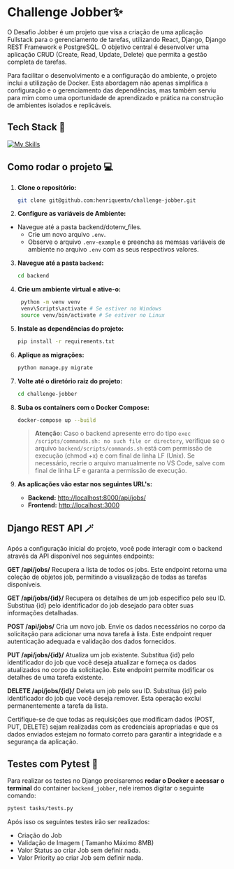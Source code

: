 <!--- # "Can be a image or a gift from the project pages" -->

# Challenge Jobber✨

O Desafio Jobber é um projeto que visa a criação de uma aplicação Fullstack para o gerenciamento de tarefas, utilizando React, Django, Django REST Framework e PostgreSQL. O objetivo central é desenvolver uma aplicação CRUD (Create, Read, Update, Delete) que permita a gestão completa de tarefas.

Para facilitar o desenvolvimento e a configuração do ambiente, o projeto inclui a utilização de Docker. Esta abordagem não apenas simplifica a configuração e o gerenciamento das dependências, mas também serviu para mim como uma oportunidade de aprendizado e prática na construção de ambientes isolados e replicáveis.

## Tech Stack 🐋

<!--- # "Verify icons availability here https://github.com/tandpfun/skill-icons" -->

[![My Skills](https://skillicons.dev/icons?i=ts,nextjs,docker,postgres,react,tailwind)](https://skillicons.dev)

## Como rodar o projeto 💻

1. **Clone o repositório:**

   ```bash
   git clone git@github.com:henriquemtn/challenge-jobber.git
   ```

2. **Configure as variáveis de Ambiente:**

- Navegue até a pasta backend/dotenv_files.
  - Crie um novo arquivo ```.env```.
  - Observe o arquivo ```.env-example``` e preencha as memsas variáveis de ambiente no arquivo ```.env``` com as seus respectivos valores. 

3. **Navegue até a pasta `backend`:**

   ```bash
   cd backend
   ```

4. **Crie um ambiente virtual e ative-o:**

   ```bash
    python -m venv venv
    venv\Scripts\activate # Se estiver no Windows
    source venv/bin/activate # Se estiver no Linux
   ```

5. **Instale as dependências do projeto:**

   ```bash
   pip install -r requirements.txt
   ```
6. **Aplique as migrações:**

   ```bash
   python manage.py migrate
   ```


7. **Volte até o diretório raiz do projeto:**

    ```bash
    cd challenge-jobber
    ```


8. **Suba os containers com o Docker Compose:**

   ```bash
   docker-compose up --build
   ```

   > **Atenção:**
   > Caso o backend apresente erro do tipo `exec /scripts/commands.sh: no such file or directory`,
   > verifique se o arquivo `backend/scripts/commands.sh` está com permissão de execução (chmod +x) e com final de linha LF (Unix). Se necessário, recrie o arquivo manualmente no VS Code, salve com final de linha LF e garanta a permissão de execução.

9. **As aplicações vão estar nos seguintes URL's:**

   - **Backend:** [http://localhost:8000/api/jobs/](http://localhost:8000/api/jobs/)
   - **Frontend:** [http://localhost:3000](http://localhost:3000)



## Django REST API 🪄
Após a configuração inicial do projeto, você pode interagir com o backend através da API disponível nos seguintes endpoints:

**GET /api/jobs/**
Recupera a lista de todos os jobs. Este endpoint retorna uma coleção de objetos job, permitindo a visualização de todas as tarefas disponíveis.

**GET /api/jobs/{id}/**
Recupera os detalhes de um job específico pelo seu ID. Substitua {id} pelo identificador do job desejado para obter suas informações detalhadas.

**POST /api/jobs/**
Cria um novo job. Envie os dados necessários no corpo da solicitação para adicionar uma nova tarefa à lista. Este endpoint requer autenticação adequada e validação dos dados fornecidos.

**PUT /api/jobs/{id}/**
Atualiza um job existente. Substitua {id} pelo identificador do job que você deseja atualizar e forneça os dados atualizados no corpo da solicitação. Este endpoint permite modificar os detalhes de uma tarefa existente.

**DELETE /api/jobs/{id}/**
Deleta um job pelo seu ID. Substitua {id} pelo identificador do job que você deseja remover. Esta operação exclui permanentemente a tarefa da lista.

Certifique-se de que todas as requisições que modificam dados (POST, PUT, DELETE) sejam realizadas com as credenciais apropriadas e que os dados enviados estejam no formato correto para garantir a integridade e a segurança da aplicação.

## Testes com Pytest 🔨

Para realizar os testes no Django precisaremos **rodar o Docker e acessar o terminal** do container ```backend_jobber```, nele iremos digitar o seguinte comando:

```bash
pytest tasks/tests.py
```

Após isso os seguintes testes irão ser realizados:

- Criação do Job
- Validação de Imagem ( Tamanho Máximo 8MB)
- Valor Status ao criar Job sem definir nada.
- Valor Priority ao criar Job sem definir nada.
